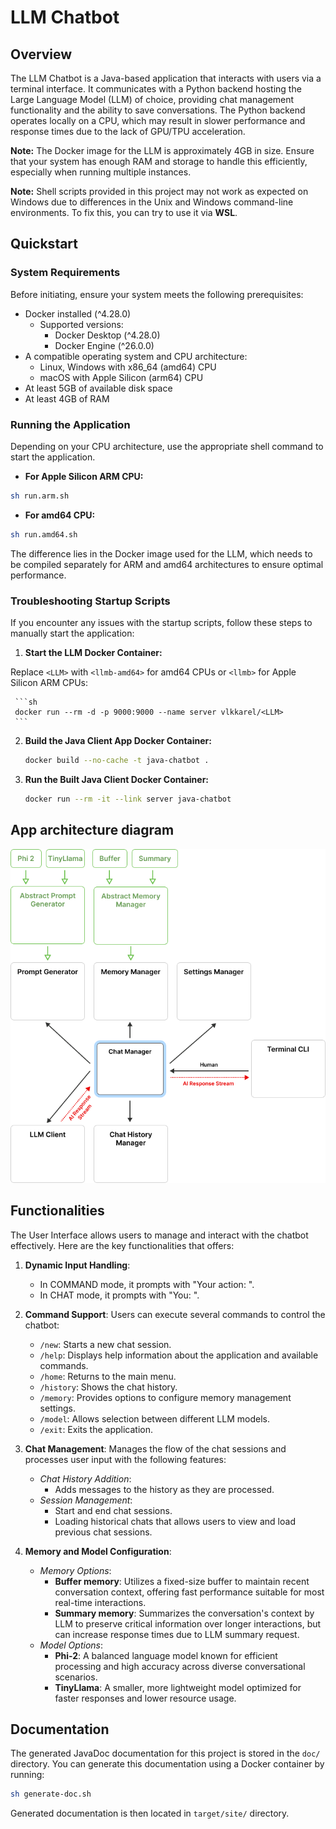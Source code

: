 # LLM Chatbot

## Overview

The LLM Chatbot is a Java-based application that interacts with users via a terminal interface. It communicates with a Python backend hosting the Large Language Model (LLM) of choice, providing chat management functionality and the ability to save conversations. The Python backend operates locally on a CPU, which may result in slower performance and response times due to the lack of GPU/TPU acceleration.

**Note:** The Docker image for the LLM is approximately 4GB in size. Ensure that your system has enough RAM and storage to handle this efficiently, especially when running multiple instances.

**Note:** Shell scripts provided in this project may not work as expected on Windows due to differences in the Unix and Windows command-line environments. To fix this, you can try to use it via **WSL**.

## Quickstart

### System Requirements

Before initiating, ensure your system meets the following prerequisites:

- Docker installed (^4.28.0)
  - Supported versions:
    - Docker Desktop (^4.28.0)
    - Docker Engine (^26.0.0)
- A compatible operating system and CPU architecture:
  - Linux, Windows with x86_64 (amd64) CPU
  - macOS with Apple Silicon (arm64) CPU
- At least 5GB of available disk space
- At least 4GB of RAM

### Running the Application

Depending on your CPU architecture, use the appropriate shell command to start the application.

- **For Apple Silicon ARM CPU:**

```sh
sh run.arm.sh
```

- **For amd64 CPU:**

```sh
sh run.amd64.sh
```

The difference lies in the Docker image used for the LLM, which needs to be compiled separately for ARM and amd64 architectures to ensure optimal performance.

### Troubleshooting Startup Scripts

If you encounter any issues with the startup scripts, follow these steps to manually start the application:

1. **Start the LLM Docker Container:**

Replace `<LLM>` with `<llmb-amd64>` for amd64 CPUs or `<llmb>` for Apple Silicon ARM CPUs:

     ```sh
     docker run --rm -d -p 9000:9000 --name server vlkkarel/<LLM>
     ```

2. **Build the Java Client App Docker Container:**

   ```sh
   docker build --no-cache -t java-chatbot .
   ```

3. **Run the Built Java Client Docker Container:**

   ```sh
   docker run --rm -it --link server java-chatbot
   ```

## App architecture diagram

![Alt text](./images/diagram.png "App diagram")

## Functionalities

The User Interface allows users to manage and interact with the chatbot effectively. Here are the key functionalities that offers:

1. **Dynamic Input Handling**:

   - In COMMAND mode, it prompts with "Your action: ".
   - In CHAT mode, it prompts with "You: ".

2. **Command Support**: Users can execute several commands to control the chatbot:

   - `/new`: Starts a new chat session.
   - `/help`: Displays help information about the application and available commands.
   - `/home`: Returns to the main menu.
   - `/history`: Shows the chat history.
   - `/memory`: Provides options to configure memory management settings.
   - `/model`: Allows selection between different LLM models.
   - `/exit`: Exits the application.

3. **Chat Management**: Manages the flow of the chat sessions and processes user input with the following features:

   - _Chat History Addition_:
     - Adds messages to the history as they are processed.
   - _Session Management_:
     - Start and end chat sessions.
     - Loading historical chats that allows users to view and load previous chat sessions.

4. **Memory and Model Configuration**:
   - _Memory Options_:
     - **Buffer memory**: Utilizes a fixed-size buffer to maintain recent conversation context, offering fast performance suitable for most real-time interactions.
     - **Summary memory**: Summarizes the conversation's context by LLM to preserve critical information over longer interactions, but can increase response times due to LLM summary request.
   - _Model Options_:
     - **Phi-2**: A balanced language model known for efficient processing and high accuracy across diverse conversational scenarios.
     - **TinyLlama**: A smaller, more lightweight model optimized for faster responses and lower resource usage.

## Documentation

The generated JavaDoc documentation for this project is stored in the `doc/` directory. You can generate this documentation using a Docker container by running:

```sh
sh generate-doc.sh
```

Generated documentation is then located in `target/site/` directory.
